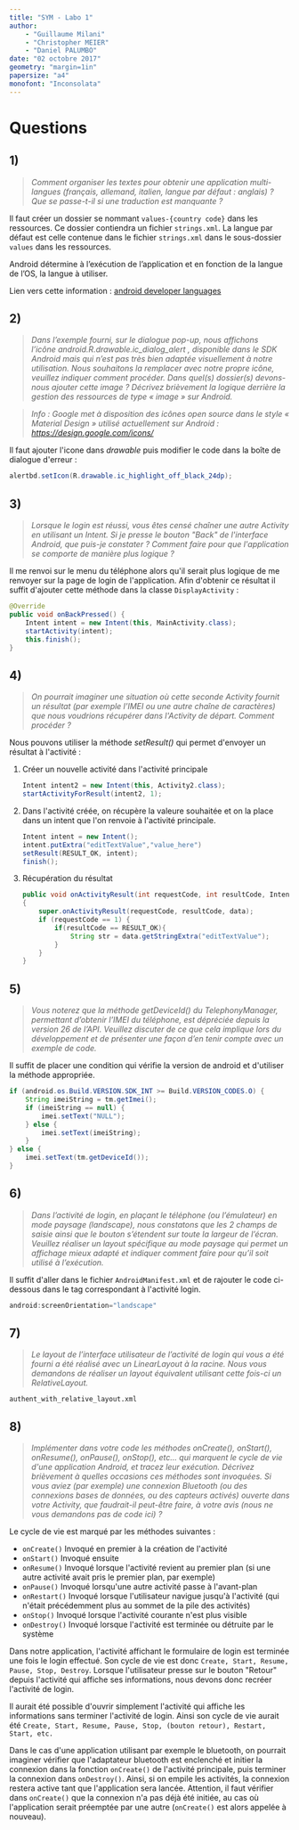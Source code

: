 ```yaml
---
title: "SYM - Labo 1"
author:
    - "Guillaume Milani"
	- "Christopher MEIER"
	- "Daniel PALUMBO"
date: "02 octobre 2017"
geometry: "margin=1in"
papersize: "a4"
monofont: "Inconsolata"
---
```


# Questions

## 1)

> *Comment organiser les textes pour obtenir une application multi-langues
(français, allemand, italien, langue par défaut : anglais) ? Que se passe-t-il
si une traduction est manquante ?*

Il faut créer un dossier se nommant `values-{country code}` dans les ressources.
Ce dossier contiendra un fichier `strings.xml`. La langue par défaut est celle
contenue dans le fichier `strings.xml` dans le sous-dossier `values` dans les
ressources.

Android détermine à l’exécution de l’application et en fonction de la langue de
l’OS, la langue à utiliser.

Lien vers cette information : [android developer languages](https://developer.android.com/training/basics/supporting-devices/languages.html)

## 2)

> *Dans  l’exemple  fourni,  sur  le  dialogue  pop-up,  nous  affichons  
l’icône android.R.drawable.ic_dialog_alert , disponible dans le SDK Android mais
qui n’est pas très bien adaptée visuellement à notre utilisation.
Nous souhaitons la remplacer avec notre propre icône, veuillez indiquer comment
procéder. Dans quel(s) dossier(s) devons-nous ajouter cette image ? Décrivez
brièvement la logique derrière la gestion des ressources de type « image » sur
Android.*

> *Info : Google met à disposition des icônes open source dans le style
« Material Design » utilisé actuellement sur Android : https://design.google.com/icons/*

Il faut ajouter l'icone dans *drawable* puis modifier le code dans la boîte de
dialogue d'erreur :

```java
alertbd.setIcon(R.drawable.ic_highlight_off_black_24dp);
```

## 3)

> *Lorsque le login est réussi, vous êtes censé chaîner une autre Activity en
utilisant un Intent. Si je presse le bouton "Back" de l'interface Android, que
puis-je constater ? Comment faire pour que l'application se comporte de manière
plus logique ?*

Il me renvoi sur le menu du téléphone alors qu'il serait plus logique de me
renvoyer sur la page de login de l'application. Afin d'obtenir ce résultat il
suffit d'ajouter cette méthode dans la classe `DisplayActivity` :

```java
@Override
public void onBackPressed() {
    Intent intent = new Intent(this, MainActivity.class);
    startActivity(intent);
    this.finish();
}
```

## 4)

> *On pourrait imaginer une situation où cette seconde Activity fournit un
résultat (par exemple l’IMEI ou une autre chaîne de caractères) que nous
voudrions récupérer dans l'Activity de départ. Comment procéder ?*

Nous pouvons utiliser la méthode *setResult()* qui permet d'envoyer un résultat
à l'activité :

1) Créer un nouvelle activité dans l'activité principale

    ```java
    Intent intent2 = new Intent(this, Activity2.class);
    startActivityForResult(intent2, 1);
    ```

2) Dans l'activité créée, on récupère la valeure souhaitée et on la place dans
un intent que l'on renvoie à l'activité principale.

    ```java
    Intent intent = new Intent();
    intent.putExtra("editTextValue","value_here")
    setResult(RESULT_OK, intent);
    finish();
    ```

3) Récupération du résultat

    ```java
    public void onActivityResult(int requestCode, int resultCode, Intent data)
    {
        super.onActivityResult(requestCode, resultCode, data);
        if (requestCode == 1) {
            if(resultCode == RESULT_OK){
                String str = data.getStringExtra("editTextValue");
            }
        }
    }
    ```

## 5)

> *Vous noterez que la méthode getDeviceId() du TelephonyManager, permettant
d’obtenir l’IMEI du téléphone, est dépréciée depuis la version 26 de l’API.
Veuillez discuter de ce que cela implique lors du développement et de présenter
une façon d’en tenir compte avec un exemple de code.*

Il suffit de placer une condition qui vérifie la version de android et d'utiliser la méthode appropriée.

```java
if (android.os.Build.VERSION.SDK_INT >= Build.VERSION_CODES.O) {
    String imeiString = tm.getImei();
    if (imeiString == null) {
        imei.setText("NULL");
    } else {
        imei.setText(imeiString);
    }
} else {
    imei.setText(tm.getDeviceId());
}
```

## 6)

> *Dans l’activité de login, en plaçant le téléphone (ou l’émulateur) en mode
paysage (landscape), nous constatons que les 2 champs de saisie ainsi que le
bouton s’étendent sur toute la largeur de l’écran. Veuillez réaliser un layout
spécifique au mode paysage qui permet un affichage mieux adapté et indiquer
comment faire pour qu’il soit utilisé à l’exécution.*

Il suffit d'aller dans le fichier `AndroidManifest.xml` et de rajouter le code
ci-dessous dans le tag correspondant à l'activité login.

```java
android:screenOrientation="landscape"
```

## 7)

> *Le layout de l’interface utilisateur de l’activité de login qui vous a été
fourni a été réalisé avec un LinearLayout à la racine. Nous vous demandons de
réaliser un layout équivalent utilisant cette fois-ci un RelativeLayout.*

`authent_with_relative_layout.xml`

## 8)

> *Implémenter dans votre code les méthodes onCreate(), onStart(), onResume(),
onPause(), onStop(), etc... qui marquent le cycle de vie d'une application
Android, et tracez leur exécution. Décrivez brièvement à quelles occasions ces
méthodes sont invoquées. Si vous aviez (par exemple) une connexion Bluetooth
(ou des connexions bases de données, ou des capteurs activés) ouverte dans votre
Activity, que faudrait-il peut-être faire, à votre avis (nous ne vous demandons
pas de code ici) ?*

Le cycle de vie est marqué par les méthodes suivantes :
- `onCreate()` Invoqué en premier à la création de l'activité
- `onStart()` Invoqué ensuite
- `onResume()` Invoqué lorsque l'activité revient au premier plan (si une autre activité avait pris le premier plan, par exemple)
- `onPause()`	Invoqué lorsqu'une autre activité passe à l'avant-plan
- `onRestart()` Invoqué lorsque l'utilisateur navigue jusqu'à l'activité (qui n'était précédemment plus au sommet de la pile des activités)
- `onStop()` Invoqué lorsque l'activité courante n'est plus visible
- `onDestroy()` Invoqué lorsque l'activité est terminée ou détruite par le système

Dans notre application, l'activité affichant le formulaire de login est terminée une fois le login effectué. Son cycle de vie est donc `Create, Start, Resume, Pause, Stop, Destroy`. Lorsque l'utilisateur presse sur le bouton "Retour" depuis l'activité qui affiche ses informations, nous devons donc recréer l'activité de login.

Il aurait été possible d'ouvrir simplement l'activité qui affiche les informations sans terminer l'activité de login. Ainsi son cycle de vie aurait été `Create, Start, Resume, Pause, Stop, (bouton retour), Restart, Start, etc.`

Dans le cas d'une application utilisant par exemple le bluetooth, on pourrait imaginer vérifier que l'adaptateur bluetooth est enclenché et initier la connexion dans la fonction `onCreate()` de l'activité principale, puis terminer la connexion dans `onDestroy()`. Ainsi, si on empile les activités, la connexion restera active tant que l'application sera lancée. Attention, il faut vérifier dans `onCreate()` que la connexion n'a pas déjà été initiée, au cas où l'application serait préemptée par une autre (`onCreate()` est alors appelée à nouveau).
